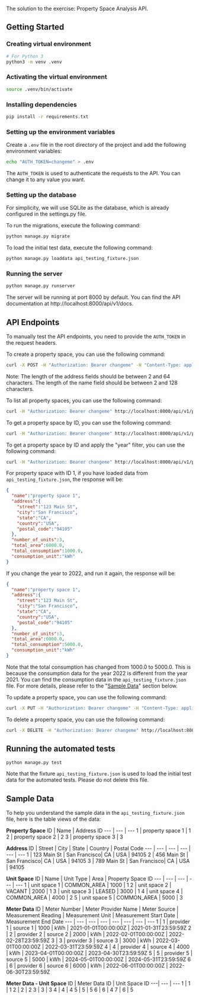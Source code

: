 The solution to the exercise: Property Space Analysis API. 

## Getting Started

### Creating virtual environment

```bash
# For Python 3
python3 -m venv .venv
```

### Activating the virtual environment

```bash
source .venv/bin/activate
```

### Installing dependencies

```bash
pip install -r requirements.txt
```

### Setting up the environment variables

Create a `.env` file in the root directory of the project and add the following environment variables:

```bash
echo "AUTH_TOKEN=changeme" > .env
```

The `AUTH_TOKEN` is used to authenticate the requests to the API. You can change it to any value you want.

### Setting up the database

For simplicity, we will use SQLite as the database, which is already configured in the settings.py file.

To run the migrations, execute the following command:

```bash
python manage.py migrate
```

To load the initial test data, execute the following command:

```bash
python manage.py loaddata api_testing_fixture.json
```

### Running the server

```bash
python manage.py runserver
```

The server will be running at port 8000 by default. You can find the API documentation at http://localhost:8000/api/v1/docs.

## API Endpoints

To manually test the API endpoints, you need to provide the `AUTH_TOKEN` in the request headers. 

To create a property space, you can use the following command:

```bash
curl -X POST -H "Authorization: Bearer changeme" -H "Content-Type: application/json" -d '{"name": "New Space for Testing", "address": {"street": "123 Test St", "city": "Test City", "state": "TS", "country": "U.S.", "postal_code": "12345"}}' http://localhost:8000/api/v1/property-spaces
```

Note: The length of the address fields should be between 2 and 64 characters. The length of the name field should be between 2 and 128 characters.

To list all property spaces, you can use the following command:

```bash
curl -H "Authorization: Bearer changeme" http://localhost:8000/api/v1/property-spaces
```

To get a property space by ID, you can use the following command:

```bash
curl -H "Authorization: Bearer changeme" http://localhost:8000/api/v1/property-spaces/1
```

To get a property space by ID and apply the "year" filter, you can use the following command: 

```bash
curl -H "Authorization: Bearer changeme" http://localhost:8000/api/v1/property-spaces/1?year=2021
```

For property space with ID 1, if you have loaded data from `api_testing_fixture.json`, the response will be:

```json
{
  "name":"property space 1",
  "address":{
    "street":"123 Main St",
    "city":"San Francisco",
    "state":"CA",
    "country":"USA",
    "postal_code":"94105"
  },
  "number_of_units":3,
  "total_area":6000.0,
  "total_consumption":1000.0,
  "consumption_unit":"kWh"
}
```

If you change the year to 2022, and run it again, the response will be:

```json
{
  "name":"property space 1",
  "address":{
	"street":"123 Main St",
	"city":"San Francisco",
	"state":"CA",
	"country":"USA",
	"postal_code":"94105"
  },
  "number_of_units":3,
  "total_area":6000.0,
  "total_consumption":5000.0,
  "consumption_unit":"kWh"
}
```

Note that the total consumption has changed from 1000.0 to 5000.0. This is because the consumption data for the year 2022 is different from the year 2021. You can find the consumption data in the `api_testing_fixture.json` file. For more details, please refer to the "[Sample Data](#sample-data)" section below.

To update a property space, you can use the following command:

```bash
curl -X PUT -H "Authorization: Bearer changeme" -H "Content-Type: application/json" -d '{"name": "Updated Space for Testing"}' http://localhost:8000/api/v1/property-spaces/1
```

To delete a property space, you can use the following command:

```bash
curl -X DELETE -H "Authorization: Bearer changeme" http://localhost:8000/api/v1/property-spaces/1
```

## Running the automated tests

```bash
python manage.py test
```

Note that the fixture `api_testing_fixture.json` is used to load the initial test data for the automated tests. Please do not delete this file.

## Sample Data

To help you understand the sample data in the `api_testing_fixture.json` file, here is the table views of the data:

**Property Space**
ID  | Name             | Address ID
--- | ---              | ---
1   | property space 1 | 1
2   | property space 2 | 2
3   | property space 3 | 3

**Address**
ID  | Street       | City         | State | Country | Postal Code
--- | ---          | ---          | ---   | ---     | ---
1   | 123 Main St  | San Francisco| CA    | USA     | 94105
2   | 456 Main St  | San Francisco| CA    | USA     | 94105
3   | 789 Main St  | San Francisco| CA    | USA     | 94105

**Unit Space**
ID  | Name         | Unit Type    | Area | Property Space ID
--- | ---          | ---          | ---  | ---
1   | unit space 1 | COMMON_AREA  | 1000 | 1
2   | unit space 2 | VACANT       | 2000 | 1
3   | unit space 3 | LEASED       | 3000 | 1
4   | unit space 4 | COMMON_AREA  | 4000 | 2
5   | unit space 5 | COMMON_AREA  | 5000 | 3

**Meter Data**
ID  | Meter Number | Meter Provider Name | Meter Source | Measurement Reading | Measurement Unit | Measurement Start Date | Measurement End Date
--- | ---          | ---                 | ---          | ---                 | ---              | ---                   | ---
1   | 1            | provider 1          | source 1     | 1000                | kWh              | 2021-01-01T00:00:00Z  | 2021-01-31T23:59:59Z
2   | 2            | provider 2          | source 2     | 2000                | kWh              | 2022-02-01T00:00:00Z  | 2022-02-28T23:59:59Z
3   | 3            | provider 3          | source 3     | 3000                | kWh              | 2022-03-01T00:00:00Z  | 2022-03-31T23:59:59Z
4   | 4            | provider 4          | source 4     | 4000                | kWh              | 2023-04-01T00:00:00Z  | 2023-04-30T23:59:59Z
5   | 5            | provider 5          | source 5     | 5000                | kWh              | 2024-05-01T00:00:00Z  | 2024-05-31T23:59:59Z
6   | 6            | provider 6          | source 6     | 6000                | kWh              | 2022-06-01T00:00:00Z  | 2022-06-30T23:59:59Z

**Meter Data - Unit Space**
ID | Meter Data ID | Unit Space ID
---| ---           | ---
1  | 1             | 1
2  | 2             | 2
3  | 3             | 3
4  | 4             | 4
5  | 5             | 5
6  | 6             | 4
7  | 6             | 5

